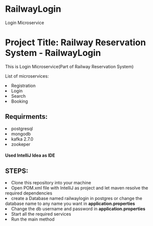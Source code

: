 # RailwayLogin
Login Microservice

 

# Project Title: Railway Reservation System - RailwayLogin

 


This is Login Microservice(Part of Railway Reservation System)

 


List of microservices:
   <li> Registration </li>
    <li> Login </li>
   <li> Search </li>
    <li> Booking </li>
   

 

<h2>Requirments: </h2>
<li>postgresql</li>
<li>mongodb</li>
<li>kafka 2.7.0</li>
<li>zookeper</li>
<h4> Used IntelliJ Idea as IDE<h4>
    
<h2>STEPS:</h2>

 

<li>Clone this repository into your machine</li>
<li>Open POM.xml file with IntelliJ as project and let maven resolve the required dependencies</li>
<li>create a Database named railwaylogin in postgres or change the database name to any name you want in <b>application.properties</b></li>
<li>Change the db username and password in <b>application.properties</b></li>
<li>Start all the required services</li>
<li>Run the main method</li>
